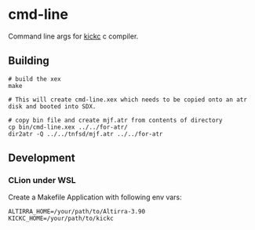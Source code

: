 # cmd-line

Command line args for 
[kickc](https://gitlab.com/camelot/kickc) c compiler.


## Building

```
# build the xex
make

# This will create cmd-line.xex which needs to be copied onto an atr disk and booted into SDX.

# copy bin file and create mjf.atr from contents of directory
cp bin/cmd-line.xex ../../for-atr/
dir2atr -Q ../../tnfsd/mjf.atr ../../for-atr

```

## Development

### CLion under WSL

Create a Makefile Application with following env vars:

```
ALTIRRA_HOME=/your/path/to/Altirra-3.90
KICKC_HOME=/your/path/to/kickc
```
